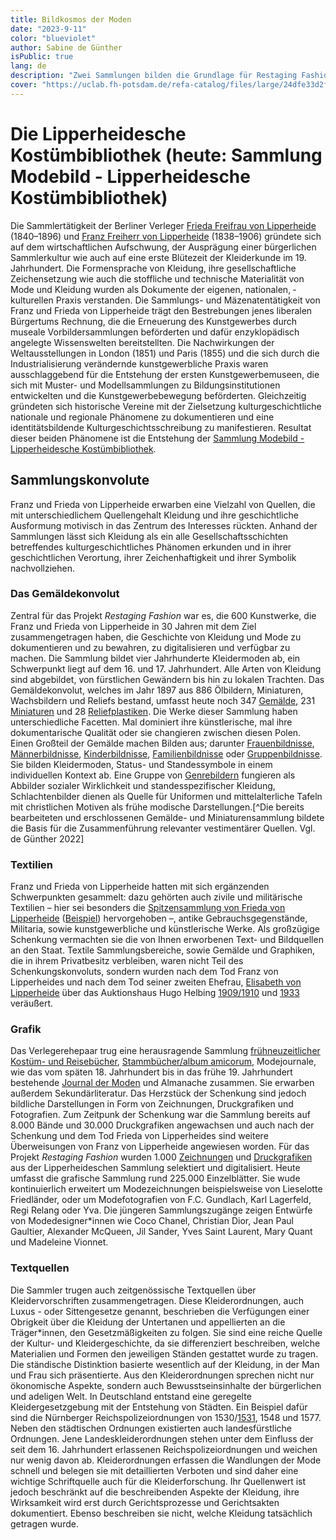 ```yaml
---
title: Bildkosmos der Moden 
date: "2023-9-11"
color: "blueviolet"
author: Sabine de Günther
isPublic: true
lang: de
description: "Zwei Sammlungen bilden die Grundlage für Restaging Fashion: die vestimnetäre Quellensammlung des Berliner Sammlerehepaars Franz und Frieda von Lipperheide und die Textilsammlung des Germanischen Nationalmuseums in Nürnberg. Letzere beinflusste Franz und Frieda von Lipperheide darin, ihre im späten 19. Jahrhundert zusammengetragene Sammlung von Gemälden, Miniaturen, Reliefplastiken, Grafik, Handzeichnungen, Buchkunst und Sekundärliteratur in der Lipperheideschen Kostümbibliothek zu verstetigen und der Öffentlichkeit zu Forschungszwecken und als Vorbildersammlung zur Verfügung zu stellen."
cover: "https://uclab.fh-potsdam.de/refa-catalog/files/large/24dfe33d2f4bca218b0ac821ec4135142dc18648.jpg"
---
```

# Die Lipperheidesche Kostümbibliothek (heute: Sammlung Modebild - Lipperheidesche Kostümbibliothek)
Die Sammlertätigkeit der Berliner Verleger [Frieda Freifrau von Lipperheide](item/18762) (1840–1896) und [Franz Freiherr von Lipperheide](item/9364) (1838–1906) gründete sich auf dem wirtschaftlichen Aufschwung, der Ausprägung einer bürgerlichen Sammlerkultur wie auch auf eine erste Blütezeit der Kleiderkunde im 19. Jahrhundert. Die Formensprache von Kleidung, ihre gesellschaftliche Zeichensetzung wie auch die stoffliche und technische ­Materialität von Mode und Kleidung wurden als Dokumente der eigenen, nationalen, ­kulturellen Praxis verstanden. Die Sammlungs- und Mäzenatentätigkeit von Franz und Frieda von Lipperheide trägt den Bestrebungen jenes ­liberalen Bürgertums Rechnung, die die Erneuerung des Kunstgewerbes durch museale Vorbildersammlungen be­förderten und dafür enzyklopädisch angelegte Wissenswelten bereitstellten.
Die Nachwirkungen der Weltausstellungen in London (1851) und Paris (1855) und die sich durch die Industrialisierung verändernde kunstgewerbliche Praxis waren ausschlaggebend für die Entstehung der ersten Kunstgewerbemuseen, die sich mit Muster- und Modellsammlungen zu Bildungsinstitutionen entwickelten und die Kunstgewerbebewegung beförderten. Gleichzeitig gründeten sich historische Vereine mit der Zielsetzung kulturgeschichtliche nationale und regionale Phänomene zu dokumentieren und eine identitätsbildende Kulturgeschichtsschreibung zu manifestieren.
Resultat dieser beiden Phänomene ist die Entstehung der [Sammlung Modebild - Lipperheidesche Kostümbibliothek](https://www.smb.museum/museen-einrichtungen/kunstbibliothek/sammeln-forschen/ueber-die-sammlungen/sammlung-modebild-lipperheidesche-kostuembibliothek/).

## Sammlungskonvolute
Franz und Frieda von Lipperheide erwarben eine Vielzahl von Quellen, die mit unterschiedlichem Quellengehalt Kleidung und ihre geschichtliche Ausformung motivisch in das Zentrum des Interesses rückten. Anhand der Sammlungen lässt sich Kleidung als ein alle Gesellschaftsschichten betreffendes kulturgeschichtliches Phänomen erkunden und in ihrer geschichtlichen Verortung, ihrer Zeichen­haftigkeit und ihrer Symbolik nachvollziehen.

### Das Gemäldekonvolut
Zentral für das Projekt *Restaging Fashion* war es, die 600 Kunstwerke, die Franz und Frieda von Lipperheide in 30 Jahren mit dem Ziel zusammengetragen haben, die Geschichte von Kleidung und Mode zu dokumentieren und zu bewahren, zu digitalisieren und verfügbar zu machen. Die Sammlung bildet vier Jahrhunderte Kleidermoden ab, ein Schwerpunkt liegt auf dem 16. und 17. Jahrhundert. Alle Arten von Kleidung sind abgebildet, von fürstlichen Gewändern bis hin zu lokalen Trachten.
Das Gemäldekonvolut, welches im Jahr 1897 aus 886 Ölbildern, Miniaturen, Wachsbildern und Reliefs bestand, umfasst heute noch 347 [Gemälde](item/9660), 231 [Miniaturen](item/25343) und 28 [Reliefplastiken](item/9661). Die Werke dieser Sammlung haben unterschiedliche Facetten. Mal dominiert ihre künstlerische, mal ihre dokumentarische Qualität oder sie changieren zwischen diesen Polen. Einen Großteil der Gemälde machen Bilden aus; darunter [Frauenbildnisse]( item/9725), [Männerbildnisse]( item/9726), [Kinderbildnisse](item/9727), [Familienbildnisse](item/9678) oder [Gruppenbildnisse](item/9729). Sie bilden Kleidermoden, Status- und Standessymbole in einem individuellen Kontext ab. Eine Gruppe von [Genrebildern](item/9670) fungieren als Abbilder sozialer Wirklichkeit und standesspezifischer Kleidung, Schlachtenbilder dienen als Quelle für Uniformen und mittelalterliche Tafeln mit christlichen Motiven als frühe ­modische Darstellungen.[^Die bereits bearbeiteten und erschlossenen Gemälde- und Miniaturensammlung bildete die Basis für die Zusammenführung relevanter vestimentärer Quellen. Vgl. de Günther 2022]

### Textilien
Franz und Frieda von Lipperheide hatten mit sich ergänzenden Schwerpunkten gesammelt: dazu gehörten auch zivile und militärische Textilien – hier sei besonders die [Spitzensammlung von Frieda von Lipperheide](https://doi.org/10.11588/diglit.20517) ([Beispiel](media/60248)) hervorgehoben –, antike Gebrauchsgegenstände, Militaria, sowie kunstgewerbliche und künstlerische Werke. Als großzügige Schenkung vermachten sie die von Ihnen erworbenen Text- und Bildquellen an den Staat. Textile Sammlungsbereiche, sowie  Gemälde und Graphiken, die in ihrem Privatbesitz verbleiben, waren nicht Teil des Schenkungskonvoluts, sondern wurden nach dem Tod Franz von Lipperheides und nach dem Tod seiner zweiten Ehefrau, [Elisabeth von Lipperheide](https://d-nb.info/gnd/133653951) über das Auktionshaus Hugo Helbing [1909/1910](item/7802) und [1933](item/6115) veräußert.

### Grafik
Das Verlegerehepaar trug eine herausragende Sammlung [frühneuzeitlicher Kostüm- und Reisebücher](set/45213), [Stammbücher/album amicorum](item/41434), Modejournale, wie das vom späten 18. Jahrhundert bis in das frühe 19. Jahrhundert bestehende [Journal der Moden](item/41998) und Almanache zusammen. Sie erwarben außerdem Sekundärliteratur. Das Herzstück der Schenkung sind jedoch bildliche Darstellungen in Form von Zeichnungen, Druckgrafiken und Fotografien. Zum Zeitpunk der Schenkung war die Sammlung bereits auf 8.000 Bände und 30.000 Druckgrafiken angewachsen und auch nach der Schenkung und dem Tod Frieda von Lipperheides sind weitere Überweisungen von Franz von Lipperheide angewiesen worden. Für das Projekt *Restaging Fashion* wurden 1.000 [Zeichnungen](item/25341) und [Druckgrafiken](item/25340) aus der Lipperheideschen Sammlung selektiert und digitalisiert.
Heute umfasst die grafische Sammlung rund 225.000 Einzelblätter. Sie wude kontinuierlich erweitert um Modezeichnungen beispielsweise von Lieselotte Friedländer, oder um Modefotografien von F.C. Gundlach, Karl Lagerfeld, Regi Relang oder Yva. Die jüngeren Sammlungszugänge zeigen Entwürfe von Modedesigner*innen wie Coco Chanel, Christian Dior, Jean Paul Gaultier, Alexander McQueen, Jil Sander, Yves Saint Laurent, Mary Quant und Madeleine Vionnet. 

### Textquellen
Die Sammler trugen auch zeitgenössische Textquellen über Kleidervorschriften zusammengetragen. Diese Kleiderordnungen, auch Luxus - oder Sittengesetze genannt, beschrieben die Verfügungen einer Obrigkeit über die Kleidung der Untertanen und appellierten an die Träger*innen, den Gesetzmäßigkeiten zu folgen. Sie sind eine reiche Quelle der Kultur- und Kleidergeschichte, da sie differenziert beschreiben, welche Materialien und Formen den jeweiligen Ständen gestattet wurde zu tragen. Die ständische Distinktion basierte wesentlich auf der Kleidung, in der Man und Frau sich präsentierte. Aus den Kleiderordnungen sprechen nicht nur ökonomische Aspekte, sondern auch Bewusstseinsinhalte der bürgerlichen und adeligen Welt. In Deutschland entstand eine geregelte Kleidergesetzgebung mit der Entstehung von Städten. Ein Beispiel dafür sind die Nürnberger Reichspolizeiordnungen von 1530/[1531](https://de.wikisource.org/wiki/Römischer_Keyserlicher_Maiestat_Ordnung_vnd_Reformation_guter_Pollicey_im_Heyligen_Römischen_Reich), 1548 und 1577. Neben den städtischen Ordnungen existierten auch landesfürstliche Ordnungen. Jene Landeskleiderordnungen stehen unter dem Einfluss der seit dem 16. Jahrhundert erlassenen Reichspolizeiordnungen und weichen nur wenig davon ab. Kleiderordnungen erfassen die Wandlungen der Mode schnell und belegen sie mit detaillierten Verboten und sind daher eine wichtige Schriftquelle auch für die Kleiderforschung. Ihr Quellenwert ist jedoch beschränkt auf die beschreibenden Aspekte der Kleidung, ihre Wirksamkeit wird erst durch Gerichtsprozesse und Gerichtsakten dokumentiert. Ebenso beschreiben sie nicht, welche Kleidung tatsächlich getragen wurde.  

